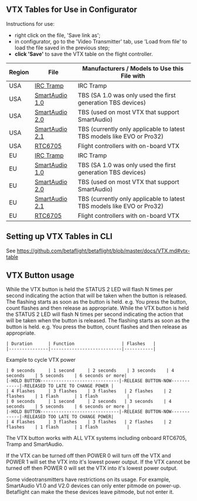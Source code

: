 ## VTX Tables for Use in Configurator

Instructions for use:
- right click on the file, 'Save link as';
- in configurator, go to the 'Video Transmitter' tab, use 'Load from file' to load the file saved in the previous step;
- **click 'Save'** to save the VTX table on the flight controller.

|Region|File|Manufacturers / Models to Use this File with|
|-|-|-|
|USA|[IRC Tramp](resources/vtx_tables/vtx_table_irc_tramp_us.json)|IRC Tramp|
|USA|[SmartAudio 1.0](resources/vtx_tables/vtx_table_smart_audio_1_0_us.json)|TBS (SA 1.0 was only used the first generation TBS devices)|
|USA|[SmartAudio 2.0](resources/vtx_tables/vtx_table_smart_audio_2_0_us.json)|TBS (used on most VTX that support SmartAudio)|
|USA|[SmartAudio 2.1](resources/vtx_tables/vtx_table_smart_audio_2_1_us.json)|TBS (currently only applicable to latest TBS models like EVO or Pro32)|
|USA|[RTC6705](resources/vtx_tables/vtx_table_rtc6705_us.json)|Flight controllers with on-board VTX|
|EU|[IRC Tramp](resources/vtx_tables/vtx_table_irc_tramp_eu.json)|IRC Tramp|
|EU|[SmartAudio 1.0](resources/vtx_tables/vtx_table_smart_audio_1_0_eu.json)|TBS (SA 1.0 was only used the first generation TBS devices)|
|EU|[SmartAudio 2.0](resources/vtx_tables/vtx_table_smart_audio_2_0_eu.json)|TBS (used on most VTX that support SmartAudio)|
|EU|[SmartAudio 2.1](resources/vtx_tables/vtx_table_smart_audio_2_1_eu.json)|TBS (currently only applicable to latest TBS models like EVO or Pro32)|
|EU|[RTC6705](resources/vtx_tables/vtx_table_rtc6705_eu.json)|Flight controllers with on-board VTX|


## Setting up VTX Tables in CLI

See https://github.com/betaflight/betaflight/blob/master/docs/VTX.md#vtx-table


## VTX Button usage
	
While the VTX button is held the STATUS 2 LED will flash N times per second indicating the action that will be taken when the button is released. The flashing starts as soon as the button is held. e.g. You press the button, count flashes and then release as appropriate.
While the VTX button is held the STATUS 2 LED will flash N times per second indicating the action that will be taken when
the button is released. The flashing starts as soon as the button is held. e.g. You press the button, count flashes and
then release as appropriate.
	
	| Duration      | Function                  | Flashes   |
	|---------------|---------------------------|-----------|

	
Example to cycle VTX power

```
| 0 seconds     | 1 second     | 2 seconds    | 3 seconds    | 4 seconds    | 5 seconds    | 6 seconds or more|
[-HOLD BUTTON------------------------------|-RELEASE BUTTON-NOW------------|-RELEASED TO LATE TO CHANGE POWER |
| 4 Flashes     | 3 flashes    | 3 flashes   | 2 flashes    | 2 flashes    | 1 flash      | 1 flash           |
| 0 seconds     | 1 second     | 2 seconds   | 3 seconds    | 4 seconds    | 5 seconds    | 6 seconds or more |
|-HOLD BUTTON------------------------------|-RELEASE BUTTON-NOW------------|-RELEASED TOO LATE TO CHANGE POWER|
| 4 Flashes     | 3 flashes    | 3 flashes   | 2 flashes    | 2 flashes    | 1 flash      | 1 flash           |
```
	
The VTX button works with ALL VTX systems including onboard RTC6705, Tramp and SmartAudio.
	
	
If the VTX can be turned off then POWER 0 will turn off the VTX and POWER 1 will set the VTX into it's lowest power output.
If the VTX cannot be turned off then POWER 0 will set the VTX into it's lowest power output.


Some videotransmitters have restrictions on its usage. For example, SmartAudio V1.0 and V2.0 devices can only enter pitmode on power-up.
Betaflight can make the these devices leave pitmode, but not enter it.
